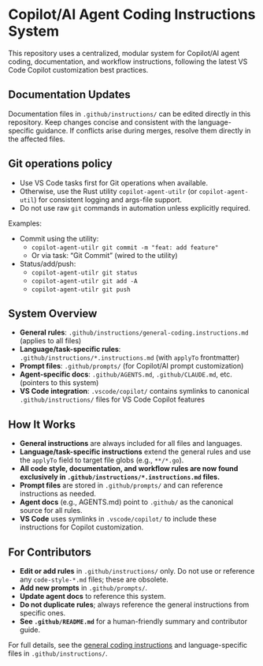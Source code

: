 <!-- file: .github/copilot-instructions.md -->
<!-- version: 2.2.0 -->
<!-- guid: 4d5e6f7a-8b9c-0d1e-2f3a-4b5c6d7e8f9a -->

# Copilot/AI Agent Coding Instructions System

This repository uses a centralized, modular system for Copilot/AI agent coding,
documentation, and workflow instructions, following the latest VS Code Copilot
customization best practices.

## Documentation Updates

Documentation files in `.github/instructions/` can be edited directly in this repository. Keep changes concise and consistent with the language-specific guidance. If conflicts arise during merges, resolve them directly in the affected files.

## Git operations policy

- Use VS Code tasks first for Git operations when available.
- Otherwise, use the Rust utility `copilot-agent-utilr` (or `copilot-agent-util`) for consistent logging and args-file support.
- Do not use raw `git` commands in automation unless explicitly required.

Examples:

- Commit using the utility:
  - `copilot-agent-utilr git commit -m "feat: add feature"`
  - Or via task: “Git Commit” (wired to the utility)
- Status/add/push:
  - `copilot-agent-utilr git status`
  - `copilot-agent-utilr git add -A`
  - `copilot-agent-utilr git push`

## System Overview

- **General rules**: `.github/instructions/general-coding.instructions.md`
  (applies to all files)
- **Language/task-specific rules**: `.github/instructions/*.instructions.md`
  (with `applyTo` frontmatter)
- **Prompt files**: `.github/prompts/` (for Copilot/AI prompt customization)
- **Agent-specific docs**: `.github/AGENTS.md`, `.github/CLAUDE.md`, etc.
  (pointers to this system)
- **VS Code integration**: `.vscode/copilot/` contains symlinks to canonical
  `.github/instructions/` files for VS Code Copilot features

## How It Works

- **General instructions** are always included for all files and languages.
- **Language/task-specific instructions** extend the general rules and use the
  `applyTo` field to target file globs (e.g., `**/*.go`).
- **All code style, documentation, and workflow rules are now found exclusively
  in `.github/instructions/*.instructions.md` files.**
- **Prompt files** are stored in `.github/prompts/` and can reference
  instructions as needed.
- **Agent docs** (e.g., AGENTS.md) point to `.github/` as the canonical source
  for all rules.
- **VS Code** uses symlinks in `.vscode/copilot/` to include these instructions
  for Copilot customization.

## For Contributors

- **Edit or add rules** in `.github/instructions/` only. Do not use or reference
  any `code-style-*.md` files; these are obsolete.
- **Add new prompts** in `.github/prompts/`.
- **Update agent docs** to reference this system.
- **Do not duplicate rules**; always reference the general instructions from
  specific ones.
- **See `.github/README.md`** for a human-friendly summary and contributor
  guide.

For full details, see the
[general coding instructions](instructions/general-coding.instructions.md) and
language-specific files in `.github/instructions/`.
